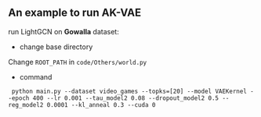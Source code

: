 

## An example to run AK-VAE

run LightGCN on **Gowalla** dataset:

* change base directory

Change `ROOT_PATH` in `code/Others/world.py`

* command

` python main.py --dataset video_games --topks=[20] --model VAEKernel --epoch 400 --lr 0.001 --tau_model2 0.08 --dropout_model2 0.5 --reg_model2 0.0001 --kl_anneal 0.3 --cuda 0`

